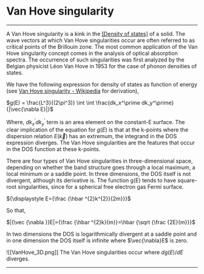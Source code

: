 # Van Hove singularity
---
A Van Hove singularity is a kink in the [[Density of states]](DOS) of a solid. The wave vectors at which Van Hove singularities occur are often referred to as critical points of the Brillouin zone. The most common application of the Van Hove singularity concept comes in the analysis of optical absorption spectra. The occurrence of such singularities was first analyzed by the Belgian physicist Léon Van Hove in 1953 for the case of phonon densities of states. 

We have the following expression for density of states as function of energy (see [Van Hove singularity - Wikipedia](https://en.wikipedia.org/wiki/Van_Hove_singularity) for derivation),

$g(E) = \frac{L^3}{(2\pi^3)} \int \int \frac{dk_x^\prime dk_y^\prime}{|\vec{\nabla E}|}$

Where, $dk_x^\prime dk_y^\prime$ term is an area element on the constant-E surface. The clear implication of the equation for $g(E)$ is that at the k-points where the dispersion relation $E({\vec {k}})$ has an extremum, the integrand in the DOS expression diverges. The Van Hove singularities are the features that occur in the DOS function at these k-points. 

There are four types of Van Hove singularities in three-dimensional space, depending on whether the band structure goes through a local maximum, a local minimum or a saddle point. In three dimensions, the DOS itself is not divergent, although its derivative is. The function g(E) tends to have square-root singularities, since for a spherical free electron gas Fermi surface.

${\displaystyle E={\frac {\hbar ^{2}k^{2}}{2m}}}$

So that, 

$|{\vec {\nabla }}E|={\frac {\hbar ^{2}k}{m}}=\hbar {\sqrt {\frac {2E}{m}}}$

In two dimensions the DOS is logarithmically divergent at a saddle point and in one dimension the DOS itself is infinite where $\vec{\nabla}E$ is zero. 

![[VanHove_3D.png]]
	The Van Hove singularities occur where $dg(E)/dE$ diverges.

---